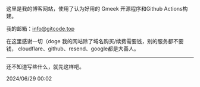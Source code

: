 这里是我的博客网站，使用了认为好用的 Gmeek 开源程序和Github Actions构建。

我的邮箱：info@gitcode.top

在这里感谢一切（doge
我的网站除了域名购买/续费需要钱，别的服务都不要钱，
cloudflare、github、resend、google都是大善人。

---

还不知道写些什么，就先这样吧。

2024/06/29 00:02
